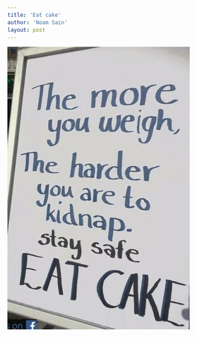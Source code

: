 ```yaml
---
title: 'Eat cake'
author: 'Noam Sain'
layout: post
---
```


![Stay safe - eat cake](/assets/2022/2022-10-funny16.jpg "Stay safe - eat cake")
